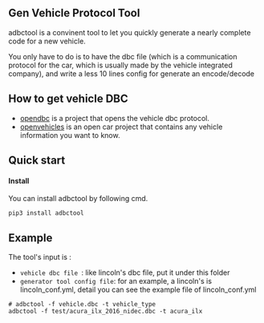 ## Gen Vehicle Protocol Tool
adbctool is a convinent tool to let you quickly generate a nearly complete code for a new vehicle.

You only have to do is to have the dbc file (which is a communication protocol for the car, which is usually made by the vehicle integrated company), and write a less 10 lines config for generate an encode/decode

## How to get vehicle DBC
- [opendbc](https://github.com/commaai/opendbc) is a project that opens the vehicle dbc protocol.
- [openvehicles](https://docs.openvehicles.com/en/latest/index.html) is an open car project that contains any vehicle information you want to know.

## Quick start

#### Install
You can install adbctool by following cmd.
```shell
pip3 install adbctool
```

## Example
The tool's input is :

* `vehicle dbc file `: like lincoln's dbc file, put it under this folder
* `generator tool config file`: for an example, a lincoln's is lincoln_conf.yml, detail you can see the example file of lincoln_conf.yml

```shell
# adbctool -f vehicle.dbc -t vehicle_type
adbctool -f test/acura_ilx_2016_nidec.dbc -t acura_ilx
```
